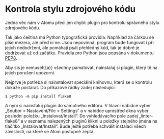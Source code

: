 # Kontrola stylu zdrojového kódu

Jedna věc nám v Atomu přeci jen chybí: plugin pro kontrolu správného
stylu zdrojového kódu.

Tak jako čeština má Python typografická providla.
Například za čárkou se píše mezera, ale před ní ne.
Jsou nepovinná, program bude fungovat i při jejich nedodržení,
ale pomáhají psát přehledný kód, tak je dobré je dodržovat už od začátku.
Pravidla pro Python jsou popsána v dokumentu
[PEP8](https://www.python.org/dev/peps/pep-0008/).

Aby sis je nemusel{{a}} všechny pamatovat, nainstaluj si plugin,
který tě na jejich porušení upozorní.

Nejprve je potřeba si nainstalovat speciální knihovnu, která se o kontrolu
dokáže postarat. Do příkazové řádky zadej následující:

```console
$ python -m pip install flake8
```

A nyní si nainstaluj plugin do samotného editoru. V hlavní nabídce vyber
„Soubor > Nastavení<span class="en">/File > Settings</span>“ a v nabídce
uprostřed okna vyber poslední položku
„Instalovat<span class="en">/Install</span>“. Do vyhledávacího pole zadej
„linter-flake8“ a v seznamu nalezených pluginů klikni u položky stejného jména
na tlačítko „Instalovat<span class="en">/Install</span>“. Bude ještě potřeba
schválit instalaci všech závislostí, na které se Atom postupně zeptá.
